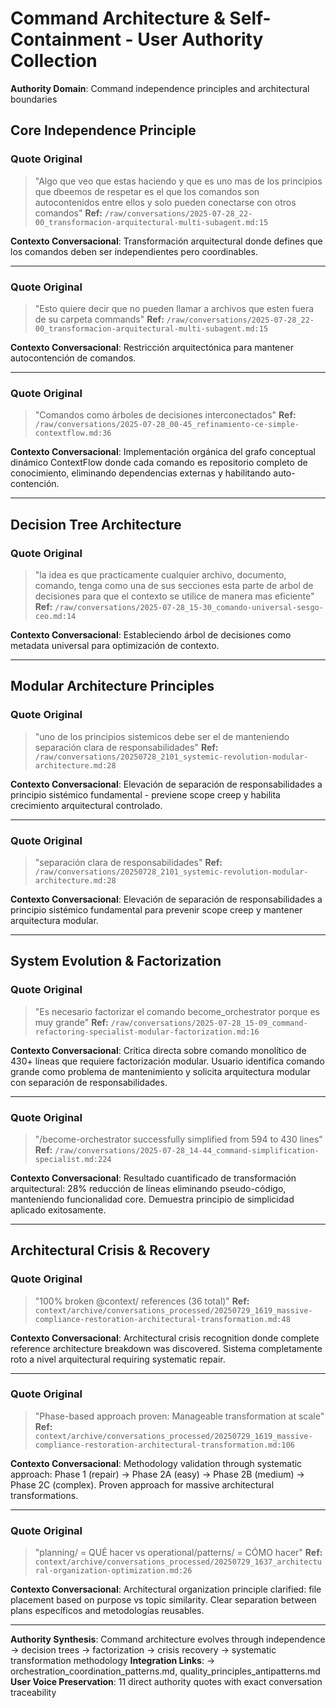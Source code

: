 # Command Architecture & Self-Containment - User Authority Collection

**Authority Domain**: Command independence principles and architectural boundaries

## Core Independence Principle

### Quote Original
> "Algo que veo que estas haciendo y que es uno mas de los principios que dbeemos de respetar es el que los comandos son autocontenidos entre ellos y solo pueden conectarse con otros comandos"
**Ref:** `/raw/conversations/2025-07-28_22-00_transformacion-arquitectural-multi-subagent.md:15`

**Contexto Conversacional**: Transformación arquitectural donde defines que los comandos deben ser independientes pero coordinables.

---

### Quote Original
> "Esto quiere decir que no pueden llamar a archivos que esten fuera de su carpeta commands"
**Ref:** `/raw/conversations/2025-07-28_22-00_transformacion-arquitectural-multi-subagent.md:15`

**Contexto Conversacional**: Restricción arquitectónica para mantener autocontención de comandos.

---

### Quote Original
> "Comandos como árboles de decisiones interconectados"
**Ref:** `/raw/conversations/2025-07-28_00-45_refinamiento-ce-simple-contextflow.md:36`

**Contexto Conversacional**: Implementación orgánica del grafo conceptual dinámico ContextFlow donde cada comando es repositorio completo de conocimiento, eliminando dependencias externas y habilitando auto-contención.

---

## Decision Tree Architecture

### Quote Original
> "la idea es que practicamente cualquier archivo, documento, comando, tenga como una de sus secciones esta parte de arbol de decisiones para que el contexto se utilice de manera mas eficiente"
**Ref:** `/raw/conversations/2025-07-28_15-30_comando-universal-sesgo-ceo.md:14`

**Contexto Conversacional**: Estableciendo árbol de decisiones como metadata universal para optimización de contexto.

---

## Modular Architecture Principles

### Quote Original
> "uno de los principios sistemicos debe ser el de manteniendo separación clara de responsabilidades"
**Ref:** `/raw/conversations/20250728_2101_systemic-revolution-modular-architecture.md:28`

**Contexto Conversacional**: Elevación de separación de responsabilidades a principio sistémico fundamental - previene scope creep y habilita crecimiento arquitectural controlado.

---

### Quote Original
> "separación clara de responsabilidades"
**Ref:** `/raw/conversations/20250728_2101_systemic-revolution-modular-architecture.md:28`

**Contexto Conversacional**: Elevación de separación de responsabilidades a principio sistémico fundamental para prevenir scope creep y mantener arquitectura modular.

---

## System Evolution & Factorization

### Quote Original
> "Es necesario factorizar el comando become_orchestrator porque es muy grande"
**Ref:** `/raw/conversations/2025-07-28_15-09_command-refactoring-specialist-modular-factorization.md:16`

**Contexto Conversacional**: Crítica directa sobre comando monolítico de 430+ líneas que requiere factorización modular. Usuario identifica comando grande como problema de mantenimiento y solicita arquitectura modular con separación de responsabilidades.

---

### Quote Original
> "/become-orchestrator successfully simplified from 594 to 430 lines"
**Ref:** `/raw/conversations/2025-07-28_14-44_command-simplification-specialist.md:224`

**Contexto Conversacional**: Resultado cuantificado de transformación arquitectural: 28% reducción de líneas eliminando pseudo-código, manteniendo funcionalidad core. Demuestra principio de simplicidad aplicado exitosamente.

---

## Architectural Crisis & Recovery

### Quote Original
> "100% broken @context/ references (36 total)"
**Ref:** `context/archive/conversations_processed/20250729_1619_massive-compliance-restoration-architectural-transformation.md:48`

**Contexto Conversacional**: Architectural crisis recognition donde complete reference architecture breakdown was discovered. Sistema completamente roto a nivel arquitectural requiring systematic repair.

---

### Quote Original
> "Phase-based approach proven: Manageable transformation at scale"
**Ref:** `context/archive/conversations_processed/20250729_1619_massive-compliance-restoration-architectural-transformation.md:106`

**Contexto Conversacional**: Methodology validation through systematic approach: Phase 1 (repair) → Phase 2A (easy) → Phase 2B (medium) → Phase 2C (complex). Proven approach for massive architectural transformations.

---

### Quote Original
> "planning/ = QUÉ hacer vs operational/patterns/ = CÓMO hacer"
**Ref:** `context/archive/conversations_processed/20250729_1637_architectural-organization-optimization.md:26`

**Contexto Conversacional**: Architectural organization principle clarified: file placement based on purpose vs topic similarity. Clear separation between plans específicos and metodologías reusables.

---
**Authority Synthesis**: Command architecture evolves through independence → decision trees → factorization → crisis recovery → systematic transformation methodology
**Integration Links**: → orchestration_coordination_patterns.md, quality_principles_antipatterns.md
**User Voice Preservation**: 11 direct authority quotes with exact conversation traceability